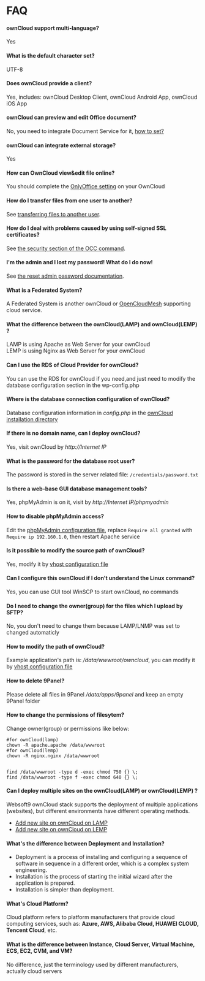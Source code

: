 # FAQ

#### ownCloud support multi-language?

Yes

#### What is the default character set?

UTF-8

#### Does ownCloud provide a client?

Yes, includes: ownCloud Desktop Client, ownCloud Android App, ownCloud iOS App

#### ownCloud can preview and edit Office document?

No, you need to integrate Document Service for it, [how to set?](/solution-more.html#owncloud-preview-and-edit)

#### ownCloud can integrate external storage?

Yes

#### How can OwnCloud view&edit file online?

You should complete the [OnlyOffice setting](admin-onlyds) on your OwnCloud

#### How do I transfer files from one user to another?

See [transferring files to another user](https://doc.owncloud.org/server/admin_manual/configuration/files/file_sharing_configuration.html#transferring-files-to-another-user).

#### How do I deal with problems caused by using self-signed SSL certificates?

See [the security section of the OCC command](https://doc.owncloud.org/server/admin_manual/configuration/server/occ_command.html#security).

#### I'm the admin and I lost my password! What do I do now!

See [the reset admin password documentation](https://doc.owncloud.org/server/admin_manual/configuration/user/reset_admin_password.html).

#### What is a Federated System?

A Federated System is another ownCloud or [OpenCloudMesh](https://oc.owncloud.com/opencloudmesh.html) supporting cloud service.

#### What the difference between the ownCloud(LAMP) and ownCloud(LEMP) ?

LAMP is using Apache as Web Server for your ownCloud  
LEMP is using Nginx as Web Server for your ownCloud

#### Can I use the RDS of Cloud Provider for ownCloud?

You can use the RDS for ownCloud if you need,and just need to modify the database configuration section in the wp-config.php

#### Where is the database connection configuration of ownCloud?

Database configuration information in *config.php* in the [ownCloud installation directory](/stack-components.md#owncloud)

#### If there is no domain name, can I deploy ownCloud?

Yes, visit ownCloud by *http://Internet IP*

#### What is the password for the database root user?

The password is stored in the server related file: `/credentials/password.txt`

#### Is there a web-base GUI database management tools?

Yes, phpMyAdmin is on it, visit by *http://Internet IP/phpmyadmin*

#### How to disable phpMyAdmin access?

Edit the  [phpMyAdmin configuration file](/stack-components.md#phpmyadmin), replace `Require all granted` with `Require ip 192.160.1.0`, then restart Apache service

#### Is it possible to modify the source path of ownCloud?

Yes, modify it by [vhost configuration file](/stack-components.md#apache)

#### Can I configure this ownCloud if I don't understand the Linux command?

Yes, you can use GUI tool WinSCP to start ownCloud, no commands

#### Do I need to change the owner(group) for the files which I upload by SFTP?

No, you don't need to change them because LAMP/LNMP was set to changed automaticly

#### How to modify the path of ownCloud?

Example application's path is: */data/wwwroot/owncloud*, you can modify it by [vhost configuration file](/stack-components.md#apache)

#### How to delete 9Panel?

Please delete all files in 9Panel */data/apps/9panel* and keep an empty 9Panel folder

#### How to change the permissions of filesytem?

Change owner(group) or permissions like below:

```shell
#for ownCloud(lamp)
chown -R apache.apache /data/wwwroot
#for ownCloud(lemp)
chown -R nginx.nginx /data/wwwroot


find /data/wwwroot -type d -exec chmod 750 {} \;
find /data/wwwroot -type f -exec chmod 640 {} \;
```

#### Can I deploy multiple sites on the ownCloud(LAMP) or ownCloud(LEMP) ?

Websoft9 ownCloud stack supports the deployment of multiple applications (websites), but different environments have different operating methods.

* [Add new site on ownCloud on LAMP](https://support.websoft9.com/docs/lamp/solution-deployment.html#deploy-second-application)
* [Add new site on ownCloud on LEMP](https://support.websoft9.com/docs/lnmp/solution-deployment.html#deploy-second-application)


#### What's the difference between Deployment and Installation?

- Deployment is a process of installing and configuring a sequence of software in sequence in a different order, which is a complex system engineering.  
- Installation is the process of starting the initial wizard after the application is prepared.  
- Installation is simpler than deployment. 

#### What's Cloud Platform?

Cloud platform refers to platform manufacturers that provide cloud computing services, such as: **Azure, AWS, Alibaba Cloud, HUAWEI CLOUD, Tencent Cloud**, etc.

#### What is the difference between Instance, Cloud Server, Virtual Machine, ECS, EC2, CVM, and VM?

No difference, just the terminology used by different manufacturers, actually cloud servers
